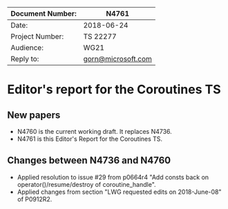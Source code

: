 | Document Number: | N4761                                           |
| -----------------|-------------------------------------------------|
| Date:            | 2018-06-24                                      |
| Project Number:  | TS 22277                                        |
| Audience:        | WG21                                            |
| Reply to:        | gorn@microsoft.com                              |


Editor's report for the Coroutines TS
===================================

## New papers

- N4760 is the current working draft. It replaces N4736.  
- N4761 is this Editor's Report for the Coroutines TS.

## Changes between N4736 and N4760

- Applied resolution to issue #29 from p0664r4 "Add consts back on operator()/resume/destroy of coroutine_handle".
- Applied changes from section "LWG requested edits on 2018-June-08" of P0912R2.
